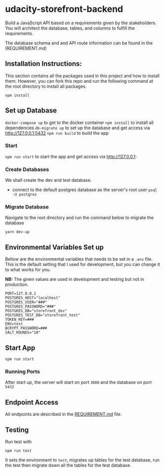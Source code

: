 # udacity-storefront-backend
Build a JavaScript API based on a requirements given by the stakeholders. You will architect the database, tables, and columns to fulfill the requirements.

The database schema and and API route information can be found in the (REQUIREMENT.md)

## Installation Instructions:
This section contains all the packages used in this project and how to install them. However, you can fork this repo and run the following command at the root directory to install all packages.

`npm install`

## Set up Database

`docker-compose up`  to get to the docker container
`npm install` to install all dependencies
`db-migrate up` to set up the database and get access via http://127.0.0.1:5432
`npm run build` to build the app


### Start 
`npm run start` to start the app and get access via http://127.0.0.1:
### Create Databases
We shall create the dev and test database.

- connect to the default postgres database as the server's root user `psql -U postgres`

### Migrate Database
Navigate to the root directory and run the command below to migrate the database 

`yarn dev-up`

## Environmental Variables Set up
Bellow are the environmental variables that needs to be set in a `.env` file. This is the default setting that I used for development, but you can change it to what works for you. 

**NB:** The given values are used in development and testing but not in production. 
```
PORT=127.0.0.1
POSTGRES_HOST="localhost"
POSTGRES_USER="###"
POSTGRES_PASSWORD="###"
POSTGRES_DB="storefront_dev"
POSTGRES_TEST_DB="storefront_test"
TOKEN_KEY=###
ENV=test
BCRYPT_PASSWORD=###
SALT_ROUNDS="10"

```

## Start App
`npm run start`

### Running Ports 
After start up, the server will start on port `3000` and the database on port `5432`

## Endpoint Access
All endpoints are described in the [REQUIREMENT.md](REQUIREMENTS.md) file. 


## Testing
Run test with 

`npm run test`

It sets the environment to `test`, migrates up tables for the test database, run the test then migrate down all the tables for the test database. 



